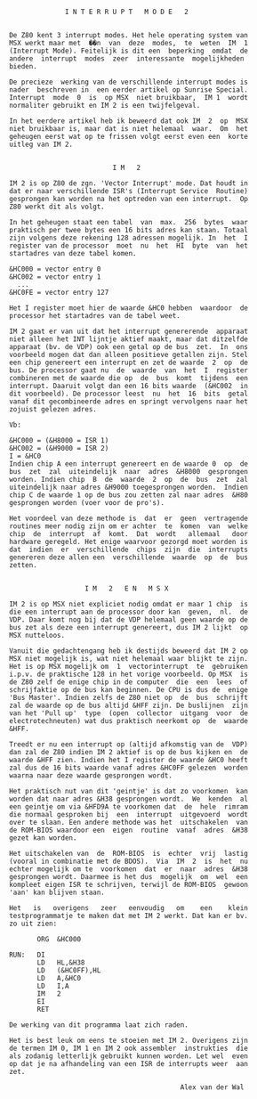                        I N T E R R U P T   M O D E   2 
                                                         
          
          De Z80 kent 3 interrupt modes. Het hele operating system van
          MSX werkt maar met  ��n  van  deze  modes,  te  weten  IM  1
          (Interrupt Mode). Feitelijk is dit een  beperking  omdat  de
          andere  interrupt  modes  zeer  interessante  mogelijkheden
          bieden.
          
          De precieze  werking van de verschillende interrupt modes is 
          nader  beschreven in  een eerder artikel op Sunrise Special. 
          Interrupt  mode  0  is  op MSX  niet bruikbaar,  IM 1  wordt 
          normaliter gebruikt en IM 2 is een twijfelgeval.
          
          In het eerdere artikel heb ik beweerd dat ook IM  2  op  MSX
          niet bruikbaar is, maar dat is niet helemaal  waar.  Om  het
          geheugen eerst wat op te frissen volgt eerst even een  korte
          uitleg van IM 2.
          
          
                                    I M   2 
          
          IM 2 is op Z80 de zgn. 'Vector Interrupt' mode. Dat houdt in
          dat er naar verschillende ISR's (Interrupt Service  Routine)
          gesprongen kan worden na het optreden van een interrupt.  Op
          Z80 werkt dit als volgt.
          
          In het geheugen staat een tabel  van  max.  256  bytes  waar
          praktisch per twee bytes een 16 bits adres kan staan. Totaal
          zijn volgens deze rekening 128 adressen mogelijk. In  het  I
          register van de processor  moet  nu  het  HI  byte  van  het
          startadres van deze tabel komen.
          
          &HC000 = vector entry 0
          &HC002 = vector entry 1
            ...
          &HC0FE = vector entry 127
          
          Het I register moet hier de waarde &HC0 hebben  waardoor  de
          processor het startadres van de tabel weet.
          
          IM 2 gaat er van uit dat het interrupt genererende  apparaat
          niet alleen het INT lijntje aktief maakt, maar dat ditzelfde
          apparaat (bv. de VDP) ook een getal op de bus  zet.  In  ons
          voorbeeld mogen dat dan alleen positieve getallen zijn. Stel
          een chip genereert een interrupt en zet de waarde  2  op  de
          bus. De processor gaat nu  de  waarde  van  het  I  register
          combineren met de waarde die op  de  bus  komt  tijdens  een
          interrupt. Daaruit volgt dan een 16 bits waarde  (&HC002  in
          dit voorbeeld). De processor leest  nu  het  16  bits  getal
          vanaf dit gecombineerde adres en springt vervolgens naar het
          zojuist gelezen adres.
          
          Vb:
          
          &HC000 = (&H8000 = ISR 1)
          &HC002 = (&H9000 = ISR 2)
          I = &HC0
          Indien chip A een interrupt genereert en de waarde 0  op  de
          bus  zet  zal  uiteindelijk  naar  adres  &H8000  gesprongen
          worden. Indien chip  B  de  waarde  2  op  de  bus  zet  zal
          uiteindelijk naar adres &H9000 toegesprongen worden.  Indien
          chip C de waarde 1 op de bus zou zetten zal naar adres  &H80
          gesprongen worden (voer voor de pro's).
          
          Het voordeel van deze methode is  dat  er  geen  vertragende
          routines meer nodig zijn om er achter  te  komen  van  welke
          chip  de  interrupt  af  komt.  Dat  wordt   allemaal   door
          hardware geregeld. Het enige waarvoor gezorgd moet worden is
          dat  indien  er  verschillende  chips  zijn  die  interrupts
          genereren deze allen een  verschillende  waarde  op  de  bus
          zetten.
          
          
                             I M   2   E N   M S X 
          
          IM 2 is op MSX niet expliciet nodig omdat er maar 1 chip  is
          die een interrupt aan de processor door kan  geven,  nl.  de
          VDP. Daar komt nog bij dat de VDP helemaal geen waarde op de
          bus zet als deze een interrupt genereert, dus IM 2 lijkt  op
          MSX nutteloos.
          
          Vanuit die gedachtengang heb ik destijds beweerd dat IM 2 op
          MSX niet mogelijk is, wat niet helemaal waar blijkt te zijn.
          Het is op MSX mogelijk om  1  vectorinterrupt  te  gebruiken
          i.p.v. de praktische 128 in het vorige voorbeeld. Op MSX  is
          de Z80 zelf de enige chip in de computer  die  een  lees  of
          schrijfaktie op de bus kan beginnen. De CPU is dus de  enige
          'Bus Master'. Indien zelfs de Z80 niet op  de  bus  schrijft
          zal de waarde op de bus altijd &HFF zijn. De buslijnen  zijn
          van het 'Pull up'  type  (open  collector  uitgang  voor  de
          electrotechneuten) wat dus praktisch neerkomt op  de  waarde
          &HFF.
          
          Treedt er nu een interrupt op (altijd afkomstig van de  VDP)
          dan zal de Z80 indien IM 2 aktief is op de bus kijken en  de
          waarde &HFF zien. Indien het I register de waarde &HC0 heeft
          zal dus de 16 bits waarde vanaf adres &HC0FF gelezen  worden
          waarna naar deze waarde gesprongen wordt.
          
          Het praktisch nut van dit 'geintje' is dat zo voorkomen  kan
          worden dat naar adres &H38 gesprongen wordt.  We  kenden  al
          een geintje om via &HFD9A te voorkomen dat  de  hele  rimram
          die normaal gesproken bij  een  interrupt  uitgevoerd  wordt
          over te slaan. Een andere methode was het  uitschakelen  van
          de ROM-BIOS waardoor een  eigen  routine  vanaf  adres  &H38
          gezet kan worden.
          
          Het uitschakelen van  de  ROM-BIOS  is  echter  vrij  lastig
          (vooral in combinatie met de BDOS).  Via  IM  2  is  het  nu
          echter mogelijk om te  voorkomen  dat  er  naar  adres  &H38
          gesprongen wordt. Daarmee is het dus  mogelijk  om  wel  een
          kompleet eigen ISR te schrijven, terwijl de ROM-BIOS  gewoon
          'aan' kan blijven staan.
          
          Het   is   overigens   zeer   eenvoudig   om    een    klein
          testprogrammatje te maken dat met IM 2 werkt. Dat kan er bv.
          zo uit zien:
          
                 ORG  &HC000
          
          RUN:   DI
                 LD   HL,&H38
                 LD   (&HC0FF),HL
                 LD   A,&HC0
                 LD   I,A
                 IM   2
                 EI
                 RET
          
          De werking van dit programma laat zich raden.
          
          Het is best leuk om eens te stoeien met IM 2. Overigens zijn
          de termen IM 0, IM 1 en IM 2 ook assembler  instrukties  die
          als zodanig letterlijk gebruikt kunnen worden. Let wel  even
          op dat je na afhandeling van een ISR de interrupts weer  aan
          zet.
          
                                                     Alex van der Wal

